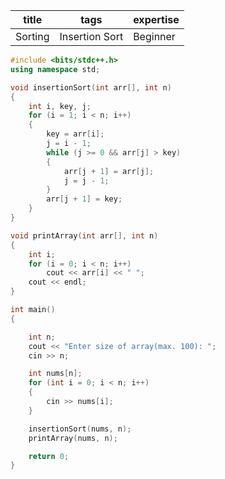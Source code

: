 

| title | tags | expertise |
| -------- | -------- | -------- |
| Sorting    | Insertion Sort     | Beginner    |

```cpp
#include <bits/stdc++.h>
using namespace std;

void insertionSort(int arr[], int n)
{
	int i, key, j;
	for (i = 1; i < n; i++)
	{
		key = arr[i];
		j = i - 1;
		while (j >= 0 && arr[j] > key)
		{
			arr[j + 1] = arr[j];
			j = j - 1;
		}
		arr[j + 1] = key;
	}
}

void printArray(int arr[], int n)
{
	int i;
	for (i = 0; i < n; i++)
		cout << arr[i] << " ";
	cout << endl;
}

int main()
{

    int n;
    cout << "Enter size of array(max. 100): ";
    cin >> n;

    int nums[n];
    for (int i = 0; i < n; i++)
    {
        cin >> nums[i];
    }

    insertionSort(nums, n);
    printArray(nums, n);

    return 0;
}
```
